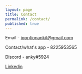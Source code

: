 ```yaml
---
layout: page
title: Contact
permalink: /contact/
published: true
---
```

Email - iqoptionankit@gmail.com
<br>

Contact/what's app - 8225953565
<br>

Discord - anky#5924
<br>

<a href="https://www.linkedin.com/in/ankybot/" target="_blank">Linkedin</a>



